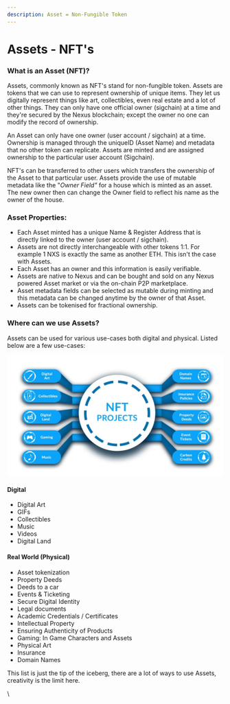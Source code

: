 ```yaml
---
description: Asset = Non-Fungible Token
---
```


# Assets - NFT's

### **What is an Asset (NFT)?**

Assets, commonly known as NFT's stand for non-fungible token. Assets are tokens that we can use to represent ownership of unique items. They let us digitally represent things like art, collectibles, even real estate and a lot of other things. They can only have one official owner (sigchain) at a time and they're secured by the Nexus blockchain;  except the owner no one can modify the record of ownership.

An Asset can only have one owner (user account / sigchain) at a time. Ownership is managed through the uniqueID (Asset Name) and metadata that no other token can replicate. Assets are minted and are assigned ownership to the particular user account (Sigchain).&#x20;

NFT's can be transferred to other users which transfers the ownership of the Asset to that particular user. Assets provide the use of mutable metadata like the "_Owner Field"_ for a house which is minted as an asset. The new owner then can change the Owner field to reflect his name as the owner of the house.

### Asset  Properties:

* Each Asset minted has a unique Name & Register Address that is directly linked to the owner (user account / sigchain).
* Assets are not directly interchangeable with other tokens 1:1. For example 1 NXS is exactly the same as another ETH. This isn't the case with Assets.
* Each Asset has an owner and this information is easily verifiable.
* Assets are native to Nexus and can be bought and sold on any Nexus powered Asset market or via the on-chain P2P marketplace.
* Asset metadata fields can be selected as mutable during minting and this metadata can be changed anytime by the owner of that Asset.
* Assets can be tokenised for fractional ownership.

### Where can we use Assets?

Assets can be used for various use-cases both digital and physical. Listed below are a few use-cases:

![](../../.gitbook/assets/NFT.jpeg)

#### Digital

* Digital Art
* GIFs
* Collectibles
* Music
* Videos
* Digital Land

#### Real World  (Physical)

* Asset tokenization
* Property Deeds&#x20;
* Deeds to a car
* Events & Ticketing
* Secure Digital Identity
* Legal documents
* Academic Credentials / Certificates
* Intellectual Property
* Ensuring Authenticity of Products
* Gaming: In Game Characters and Assets
* Physical Art
* Insurance
* Domain Names

This list is just the tip of the iceberg, there are a lot of ways to use Assets, creativity is the limit here.

\
